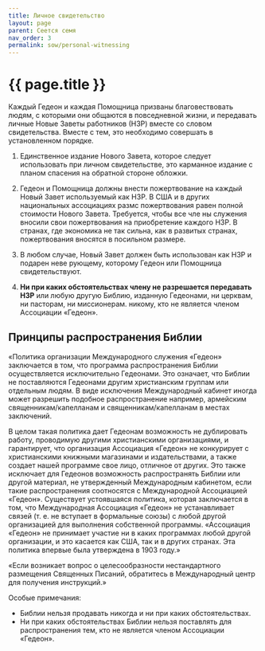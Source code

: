 ```yaml
---
title: Личное свидетельство
layout: page
parent: Сеется семя
nav_order: 3
permalink: sow/personal-witnessing
---
```


# {{ page.title }} 

Каждый Гедеон и каждая Помощница призваны благовествовать людям, с которыми
они общаются в повседневной жизни, и передавать личные Новые Заветы
работников (НЗР) вместе со словом свидетельства. Вместе с тем, это необходимо
совершать в установленном порядке.

1. Единственное издание Нового Завета, которое следует использовать при личном
свидетельстве, это карманное издание с планом спасения на обратной стороне
обложки.

2. Гедеон и Помощница должны внести пожертвование на каждый Новый Завет
используемый как НЗР. В США и в других национальных ассоциациях размс
пожертвования равен полной стоимости Нового Завета. Требуется, чтобы все чле
ны служения вносили свои пожертвования на приобретение каждого НЗР. В странах,
где экономика не так сильна, как в развитых странах, пожертвования вносятся
в посильном размере.

3. В любом случае, Новый Завет должен быть использован как НЗР и подарен неве
рующему, которому Гедеон или Помощница свидетельствуют.

4. **Ни при каких обстоятельствах члену не разрешается передавать НЗР** или любую
другую Библию, изданную Гедеонами, ни церквам, ни пасторам, ни миссионерам.
никому, кто не является членом Ассоциации «Гедеон».

## Принципы распространения Библии

«Политика организации Международного служения «Гедеон» заключается в том, что
программа распространения Библии осуществляется исключительно Гедеонами. Это
означает, что Библии не поставляются Гедеонами другим христианским группам или
отдельным людям. В виде исключения Международный кабинет иногда может разрешить
подобное распространение например, армейским священникам/капелланам и
священникам/капелланам в местах заключений.

В целом такая политика дает Гедеонам возможность не дублировать работу,
проводимую другими христианскими организациями, и гарантирует, что организация
Ассоциация «Гедеон» не конкурирует с христианскими книжными магазинами и
издательствами, а также создает нашей программе свое лицо, отличное от других. Это также
исключает для Гедеонов возможность распространять Библии или другой материал, не
утвержденный Международным кабинетом, если такие распространения соотносятся с
Международной Ассоциацией «Гедеон». Существует устоявшаяся политика, которая
заключается в том, что Международная Ассоциация «Гедеон» не устанавливает
связей (т. е. не вступает в формальные союзы) с любой другой организацией для
выполнения собственной программы. «Ассоциация «Гедеон» не принимает участие ни
в каких программах любой другой организации, и это касается как США, так и в
других странах. Эта политика впервые была утверждена в 1903 году.»

«Если возникает вопрос о целесообразности нестандартного размещения Священных
Писаний, обратитесь в Международный центр для получения инструкций.»

Особые примечания:

+ Библии нельзя продавать никогда и ни при каких обстоятельствах.
+ Ни при каких обстоятельствах Библии нельзя поставлять для распространения тем,
   кто не является членом Ассоциации «Гедеон».

